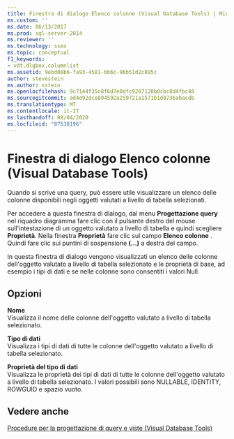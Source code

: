 ```yaml
---
title: Finestra di dialogo Elenco colonne (Visual Database Tools) | Microsoft Docs
ms.custom: ''
ms.date: 06/13/2017
ms.prod: sql-server-2014
ms.reviewer: ''
ms.technology: ssms
ms.topic: conceptual
f1_keywords:
- vdt.dlgbox.columnlist
ms.assetid: 9ebd08b6-fa93-4581-bb6c-96b51d2c895c
author: stevestein
ms.author: sstein
ms.openlocfilehash: 9c7144f35c8f6d7e0dfc9267120b0cbc8d4fbc48
ms.sourcegitcommit: ad4d92dce894592a259721a1571b1d8736abacdb
ms.translationtype: MT
ms.contentlocale: it-IT
ms.lasthandoff: 08/04/2020
ms.locfileid: "87638196"
---
```

# <a name="column-list-dialog-box-visual-database-tools"></a>Finestra di dialogo Elenco colonne (Visual Database Tools)
  Quando si scrive una query, può essere utile visualizzare un elenco delle colonne disponibili negli oggetti valutati a livello di tabella selezionati.  
  
 Per accedere a questa finestra di dialogo, dal menu **Progettazione query** nel riquadro diagramma fare clic con il pulsante destro del mouse sull'intestazione di un oggetto valutato a livello di tabella e quindi scegliere **Proprietà**. Nella finestra **Proprietà** fare clic sul campo **Elenco colonne** . Quindi fare clic sui puntini di sospensione **(...)** a destra del campo.  
  
 In questa finestra di dialogo vengono visualizzati un elenco delle colonne dell'oggetto valutato a livello di tabella selezionato e le proprietà di base, ad esempio i tipi di dati e se nelle colonne sono consentiti i valori Null.  
  
## <a name="options"></a>Opzioni  
 **Nome**  
 Visualizza il nome delle colonne dell'oggetto valutato a livello di tabella selezionato.  
  
 **Tipo di dati**  
 Visualizza i tipi di dati di tutte le colonne dell'oggetto valutato a livello di tabella selezionato.  
  
 **Proprietà del tipo di dati**  
 Visualizza le proprietà dei tipi di dati di tutte le colonne dell'oggetto valutato a livello di tabella selezionato. I valori possibili sono NULLABLE, IDENTITY, ROWGUID e spazio vuoto.  
  
## <a name="see-also"></a>Vedere anche  
 [Procedure per la progettazione di query e viste &#40;Visual Database Tools&#41;](visual-database-tools.md)  
  
  
